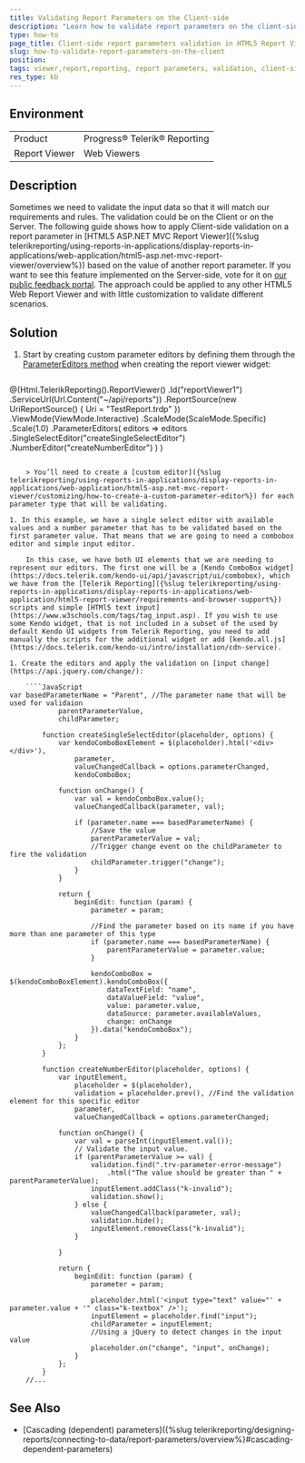 ```yaml
---
title: Validating Report Parameters on the Client-side
description: "Learn how to validate report parameters on the client-side when you use HTML5-based Report Viewers in Telerik Reporting."
type: how-to
page_title: Client-side report parameters validation in HTML5 Report Viewers
slug: how-to-validate-report-parameters-on-the-client
position: 
tags: viewer,report,reporting, report parameters, validation, client-side validation, report parameters validation
res_type: kb
---
```


## Environment

<table>
	<tr>
		<td>Product</td>
		<td>Progress® Telerik® Reporting</td>
	</tr>
	<tr>
		<td>Report Viewer</td>
		<td>Web Viewers</td>
	</tr>
</table>


## Description

Sometimes we need to validate the input data so that it will match our requirements and rules. The validation could be on the Client or on the Server. The following guide shows how to apply Client-side validation on a report parameter in [HTML5 ASP.NET MVC Report Viewer]({%slug telerikreporting/using-reports-in-applications/display-reports-in-applications/web-application/html5-asp.net-mvc-report-viewer/overview%}) based on the value of another report parameter. If you want to see this feature implemented on the Server-side, vote for it on [our public feedback portal](https://feedback.telerik.com/reporting/1424141-server-side-parameters-validation). The approach could be applied to any other HTML5 Web Report Viewer and with little customization to validate different scenarios.

## Solution

1. Start by creating custom parameter editors by defining them through the [ParameterEditors method](/api/telerik.reportviewer.mvc.ireportviewerbuilder#collapsible-Telerik_ReportViewer_Mvc_IReportViewerBuilder_ParameterEditors_System_Action_Telerik_ReportViewer_Mvc_IParameterEditorsBuilder__) when creating the report viewer widget:

	````JavaScript
@(Html.TelerikReporting().ReportViewer()
		.Id("reportViewer1")
		.ServiceUrl(Url.Content("~/api/reports"))
		.ReportSource(new UriReportSource() { Uri = "TestReport.trdp" })
		.ViewMode(ViewMode.Interactive)
		.ScaleMode(ScaleMode.Specific)
		.Scale(1.0)
		.ParameterEditors(
				editors => editors
					.SingleSelectEditor("createSingleSelectEditor")
					.NumberEditor("createNumberEditor")
			)
	)
````

	> You’ll need to create a [custom editor]({%slug telerikreporting/using-reports-in-applications/display-reports-in-applications/web-application/html5-asp.net-mvc-report-viewer/customizing/how-to-create-a-custom-parameter-editor%}) for each parameter type that will be validating.

1. In this example, we have a single select editor with available values and a number parameter that has to be validated based on the first parameter value. That means that we are going to need a combobox editor and simple input editor.

	In this case, we have both UI elements that we are needing to represent our editors. The first one will be a [Kendo ComboBox widget](https://docs.telerik.com/kendo-ui/api/javascript/ui/combobox), which we have from the [Telerik Reporting]({%slug telerikreporting/using-reports-in-applications/display-reports-in-applications/web-application/html5-report-viewer/requirements-and-browser-support%}) scripts and simple [HTMl5 text input](https://www.w3schools.com/tags/tag_input.asp). If you wish to use some Kendo widget, that is not included in a subset of the used by default Kendo UI widgets from Telerik Reporting, you need to add manually the scripts for the additional widget or add [kendo.all.js](https://docs.telerik.com/kendo-ui/intro/installation/cdn-service).

1. Create the editors and apply the validation on [input change](https://api.jquery.com/change/):

	````JavaScript
var basedParameterName = "Parent", //The parameter name that will be used for validaion
			parentParameterValue,
			childParameter;

		function createSingleSelectEditor(placeholder, options) {
			var kendoComboBoxElement = $(placeholder).html('<div></div>'),
				parameter,
				valueChangedCallback = options.parameterChanged,
				kendoComboBox;

			function onChange() {
				var val = kendoComboBox.value();
				valueChangedCallback(parameter, val);

				if (parameter.name === basedParameterName) {
					//Save the value
					parentParameterValue = val;
					//Trigger change event on the childParameter to fire the validation
					childParameter.trigger("change");
				}
			}

			return {
				beginEdit: function (param) {
					parameter = param;

					//Find the parameter based on its name if you have more than one parameter of this type
					if (parameter.name === basedParameterName) {
						parentParameterValue = parameter.value;
					}

					kendoComboBox = $(kendoComboBoxElement).kendoComboBox({
						dataTextField: "name",
						dataValueField: "value",
						value: parameter.value,
						dataSource: parameter.availableValues,
						change: onChange
					}).data("kendoComboBox");
				}
			};
		}

		function createNumberEditor(placeholder, options) {
			var inputElement,
				placeholder = $(placeholder),
				validation = placeholder.prev(), //Find the validation element for this specific editor
				parameter,
				valueChangedCallback = options.parameterChanged;

			function onChange() {
				var val = parseInt(inputElement.val());
				// Validate the input value.
				if (parentParameterValue >= val) {
					validation.find(".trv-parameter-error-message")
						.html("The value should be greater than " + parentParameterValue);
					inputElement.addClass("k-invalid");
					validation.show();
				} else {
					valueChangedCallback(parameter, val);
					validation.hide();
					inputElement.removeClass("k-invalid");
				}
				
			}

			return {
				beginEdit: function (param) {
					parameter = param;

					placeholder.html('<input type="text" value="' + parameter.value + '" class="k-textbox" />');
					inputElement = placeholder.find("input");
					childParameter = inputElement;
					//Using a jQuery to detect changes in the input value
					placeholder.on("change", "input", onChange);
				}
			};
		}
	//...
````


## See Also

* [Cascading (dependent) parameters]({%slug telerikreporting/designing-reports/connecting-to-data/report-parameters/overview%}#cascading-dependent-parameters)

